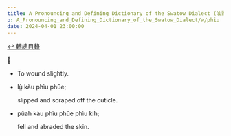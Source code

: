 ```yaml
---
title: A Pronouncing and Defining Dictionary of the Swatow Dialect (汕頭方言音義字典) / phiu
p: A_Pronouncing_and_Defining_Dictionary_of_the_Swatow_Dialect/w/phiu
date: 2024-04-01 23:00:00
---
```


[↩️ 轉總目錄](/A_Pronouncing_and_Defining_Dictionary_of_the_Swatow_Dialect)


**𠞮**
- To wound slightly.

- lṳ̀ kàu phìu phûe;

  slipped and scraped off the cuticle.

- pûah kàu phìu phûe phìu kih;

  fell and abraded the skin.